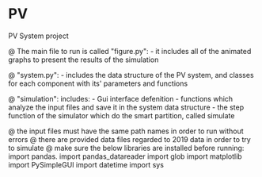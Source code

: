 # PV
PV System project

@ The main file to run is called "figure.py":
    - it includes all of the animated graphs to present the results of the simulation
    
@ "system.py":
    - includes the data structure of the PV system, and classes for each component with its' parameters and functions
    
@ "simulation":
    includes:
    - Gui interface defenition
    - functions which analyze the input files and save it in the system data structure
    - the step function of the simulator which do the smart partition, called simulate

@ the input files must have the same path names in order to run without errors
@ there are provided data files regarded to 2019 data in order to try to simulate
@ make sure the below libraries are installed before running:
    import pandas.
    import pandas_datareader
    import glob
    import matplotlib
    import PySimpleGUI
    import datetime
    import sys

